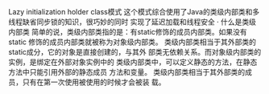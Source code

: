Lazy initialization holder class模式
    这个模式综合使用了Java的类级内部类和多线程缺省同步锁的知识，很巧妙的同时
实现了延迟加载和线程安全
    · 什么是类级内部类
        简单的说，类级内部类指的是：有static修饰的成员内部类。如果没有static
    修饰的成员内部类就被称为对象级内部类。
        类级内部类相当于其外部类的static成分，它的对象是直接创建的，与其外
    部类无依赖关系。而对象级内部类的实例，是绑定在外部对象实例中的
        类级内部类中，可以定义静态的方法，在静态方法中只能引用外部的静态成员
    方法和变量。
        类级内部类相当于其外部类的成员，只有在第一次使用被使用的时候才会被装
    载。
    
    
 